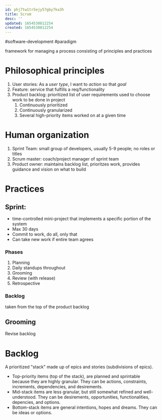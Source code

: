 ```yaml
---
id: phj7tw1tr5ejy57gby7ka3h
title: Scrum
desc: ''
updated: 1654530812254
created: 1654530812254
---
```

#software-development #paradigm 

framework for managing a process consisting of principles and practices

# Philosophical principles
1. User stories: As a *user type*, I want to *action* so that *goal*
2. Feature: service that fulfills a req/functionality
3. Product backlog: prioritized list of user requirements used to choose work to be done in project
	1. Continuously prioritized
	2. Continuously granularized
	3. Several high-priority items worked on at a given time

# Human organization
1. Sprint Team: small group of developers, usually 5-9 people; no roles or titles
2. Scrum master: coach/project manager of sprint team
3. Product owner: maintains backlog list, prioritzes work, provides guidance and vision on what to build

# Practices
## Sprint: 
- time-controlled mini-project that implements a specific portion of the system
- Max 30 days
- Commit to work, do all, only that
- Can take new work if entire team agrees
### Phases
1. Planning
2. Daily standups throughout
3. Grooming
4. Review (with release)
5. Retrospective
### Backlog 
taken from the top of the product backlog
## Grooming
Revise backlog

# Backlog
A prioritized "stack" made up of epics and stories (subdivisions of epics).  
- Top-priority items (top of the stack), are planned and sprintable because they are highly granular.  They can be actions, constraints, increments, dependencies, and desirements.
- Mid-stack items are less granular, but still somewhat refined and well-understood.  They can be desirements, opportunities, functionalities, depencies, and options.
- Bottom-stack items are general intentions, hopes and dreams.  They can be ideas or options.
